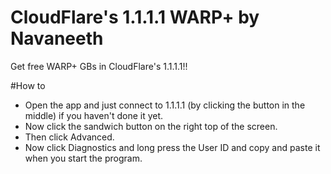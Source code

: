 # CloudFlare's 1.1.1.1 WARP+ by Navaneeth
Get free WARP+ GBs in CloudFlare's 1.1.1.1!!

#How to
  - Open the app and just connect to 1.1.1.1 (by clicking the button in the middle) if you haven't done it yet.
  - Now click the sandwich button on the right top of the screen.
  - Then click Advanced.
  - Now click Diagnostics and long press the User ID and copy and paste it when you start the program.
